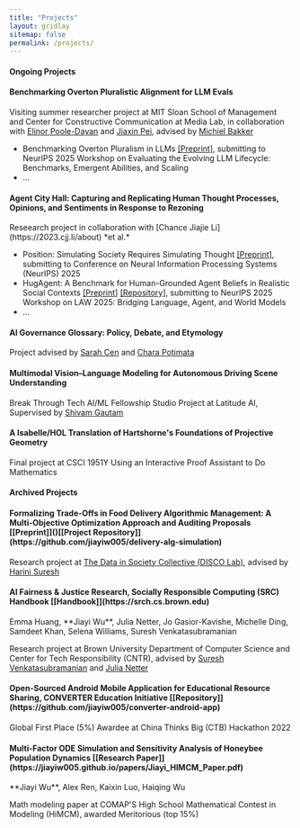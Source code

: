 ```yaml
---
title: "Projects"
layout: gridlay
sitemap: false
permalink: /projects/
---
```


<style>
img{
  border-radius: 10px;
}
.col-md-3 {
  margin-top:10px;
  margin-bottom:10px;
  padding:0px;
  display:block;
  overflow:hidden;
  text-align:center;
  display: table-cell;
  background: white;
  border-radius: 20px;
  height: auto;
}
iframe {
  margin:0;
  padding:0;
  width: 175px;
  display: inline;
  vertical-align: middle;
}
</style>

#### Ongoing Projects

<div class="jumbotron">
<div class="col-md-12 col-sm-12">
<h4>Benchmarking Overton Pluralistic Alignment for LLM Evals</h4>

Visiting summer researcher project at MIT Sloan School of Management and Center for Constructive Communication at Media Lab, in collaboration with [Elinor Poole-Dayan](https://elinorp-d.github.io/) and [Jiaxin Pei](https://jiaxin-pei.github.io/), advised by [Michiel Bakker](https://miba.dev/)

- Benchmarking Overton Pluralism in LLMs [[Preprint]](), submitting to NeurIPS 2025 Workshop on Evaluating the Evolving LLM Lifecycle: Benchmarks, Emergent Abilities, and Scaling
- ...
</div>
</div>

<div class="jumbotron">
<div class="col-md-12 col-sm-12">
<h4>Agent City Hall: Capturing and Replicating Human Thought Processes, Opinions, and Sentiments in Response to Rezoning</h4>
Reseearch project in collaboration with [Chance Jiajie Li](https://2023.cjj.li/about) *et al.*

- Position: Simulating Society Requires Simulating Thought [[Preprint]](https://www.arxiv.org/abs/2506.06958), submitting to Conference on Neural Information Processing Systems (NeurIPS) 2025
- HugAgent: A Benchmark for Human-Grounded Agent Beliefs in Realistic Social Contexts [[Preprint]]() [[Repository]](https://anonymous.4open.science/r/HugAgent/), submitting to NeurIPS 2025 Workshop on LAW 2025: Bridging Language, Agent, and World Models
- ...
</div>
</div>

<div class="jumbotron">
<div class="col-md-12 col-sm-12">
<h4>AI Governance Glossary: Policy, Debate, and Etymology</h4>

Project advised by [Sarah Cen](https://shcen.github.io/) and [Chara Potimata](https://www.charapodimata.com/)
</div>
</div>

<div class="jumbotron">
<div class="col-md-12 col-sm-12">
<h4>Multimodal Vision–Language Modeling for Autonomous Driving Scene Understanding</h4>

Break Through Tech AI/ML Fellowship Studio Project at Latitude AI, Supervised by [Shivam Gautam](https://scholar.google.com/citations?user=ZJgIXd0AAAAJ)
</div>
</div>

<div class="jumbotron">
<div class="col-md-12 col-sm-12">
<h4>A Isabelle/HOL Translation of Hartshorne's Foundations of Projective Geometry</h4>

Final project at CSCI 1951Y Using an Interactive Proof Assistant to Do Mathematics
</div>
</div>


#### Archived Projects

<div class="jumbotron">
<div class="col-md-12 col-sm-12">
<h4>Formalizing Trade-Offs in Food Delivery Algorithmic Management: A Multi-Objective Optimization Approach and Auditing Proposals [[Preprint]]()[[Project Repository]](https://github.com/jiayiw005/delivery-alg-simulation)</h4>

Research project at [The Data in Society Collective (DISCO Lab)](https://discolab.cs.brown.edu/), advised by [Harini Suresh](https://harinisuresh.com/)
</div>
</div>

<div class="jumbotron">
<div class="col-md-12 col-sm-12">
<h4>AI Fairness & Justice Research, Socially Responsible Computing (SRC) Handbook [[Handbook]](https://srch.cs.brown.edu)</h4>
Emma Huang, **Jiayi Wu**, Julia Netter, Jo Gasior-Kavishe, Michelle Ding, Samdeet Khan, Selena Williams, Suresh Venkatasubramanian

Research project at Brown University Department of Computer Science and Center for Tech Responsibility (CNTR), advised by [Suresh Venkatasubramanian](https://dsi.brown.edu/people/suresh-venkatasubramanian) and [Julia Netter](http://www.julianetter.de/)
</div>
</div>

<div class="jumbotron">
<div class="col-md-12 col-sm-12">
<h4>Open-Sourced Android Mobile Application for Educational Resource Sharing, CONVERTER Education Initiative [[Repository]](https://github.com/jiayiw005/converter-android-app)</h4>

Global First Place (5%) Awardee at China Thinks Big (CTB) Hackathon 2022
</div>
</div>

<div class="jumbotron">
<div class="col-md-12 col-sm-12">
<h4>Multi-Factor ODE Simulation and Sensitivity Analysis of Honeybee Population Dynamics [[Research Paper]](https://jiayiw005.github.io/papers/Jiayi_HIMCM_Paper.pdf)</h4>
**Jiayi Wu**, Alex Ren, Kaixin Luo, Haiqing Wu

Math modeling paper at COMAP'S High School Mathematical Contest in Modeling (HiMCM), awarded Meritorious (top 15%)
</div>
</div>